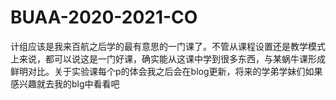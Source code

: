 # BUAA-2020-2021-CO
计组应该是我来百航之后学的最有意思的一门课了。不管从课程设置还是教学模式上来说，都可以说这是一门好课，确实能从这课中学到很多东西，与某蜗牛课形成鲜明对比。关于实验课每个p的体会我之后会在blog更新，将来的学弟学妹们如果感兴趣就去我的blg中看看吧
